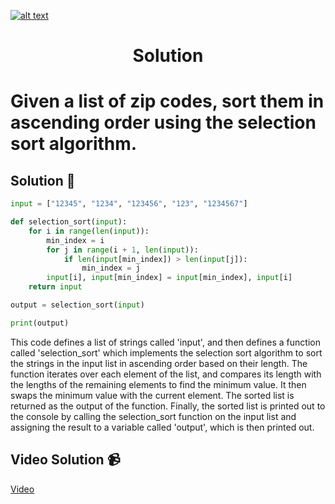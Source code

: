 <a href="https://www.core-code.io/">

![alt text](https://uploads-ssl.webflow.com/5eb2f56932c3562feab232e3/5f73550d00249e7e96c9f3de_Logo.png 'corecodeio')

</a>

<h1 align="center">Solution</h1>

# Given a list of zip codes, sort them in ascending order using the selection sort algorithm.



## Solution 🏁
    
```python
input = ["12345", "1234", "123456", "123", "1234567"]

def selection_sort(input):
    for i in range(len(input)):
        min_index = i
        for j in range(i + 1, len(input)):
            if len(input[min_index]) > len(input[j]):
                min_index = j
        input[i], input[min_index] = input[min_index], input[i]
    return input

output = selection_sort(input)

print(output)
```

This code defines a list of strings called 'input', and then defines a function called 'selection_sort' which implements the selection sort algorithm to sort the strings in the input list in ascending order based on their length. The function iterates over each element of the list, and compares its length with the lengths of the remaining elements to find the minimum value. It then swaps the minimum value with the current element. The sorted list is returned as the output of the function. Finally, the sorted list is printed out to the console by calling the selection_sort function on the input list and assigning the result to a variable called 'output', which is then printed out.

## Video Solution 📹

[Video](https://drive.google.com/file/d/1lJQ5inR-LCAOCv4SCiDHvkXlTnTU-aA7/view?usp=share_link)